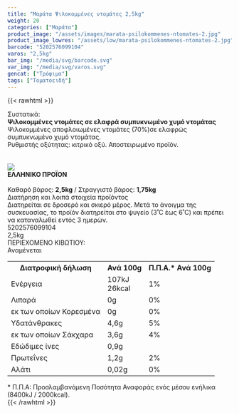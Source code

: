 ```yaml
---
title: "Μαράτα Ψιλοκομμένες ντομάτες 2,5kg"
weight: 20
categories: ["Μαράτα"]
product_image: "/assets/images/marata-psilokommenes-ntomates-2.jpg"
product_image_lowres: "/assets/low/marata-psilokommenes-ntomates-2.jpg"
barcode: "5202576099104"
varos: "2,5kg"
bar_img: "/media/svg/barcode.svg"
var_img: "/media/svg/varos.svg"
gencat: ["Τρόφιμα"]
tags: ["Τοματοειδή"]
---
```

{{< rawhtml >}}

<div class="sload331"><div class="product"><div id="sistatika">Συστατικά:</div><div class="alltext"><b>Ψιλοκομμένες ντομάτες σε ελαφρά συμπυκνωμένο χυμό ντομάτας</b><br>Ψιλοκομμένες αποφλοιωμένες ντομάτες (70%)σε ελαφρώς συμπυκνωμένο χυμό ντομάτας.<br>Ρυθμιστής οξύτητας: κιτρικό οξύ. Αποστειρωμένο προϊόν.<br><br><br><div id="flag"><div id="flagimage" style="margin:0"><img src="/media/svg/gr.svg"></div><span id="flagtext"><b>ΕΛΛΗΝΙΚΟ ΠΡΟΪΟΝ</b></span></div><br>Καθαρό βάρος: <b>2,5kg</b> / Στραγγιστό βάρος: <b>1,75kg</b><br></div><div id="loipa">Διατήρηση και λοιπά στοιχεία προϊόντος</div><div class="alltext">Διατηρείται σε δροσερό και σκιερό μέρος. Μετά το άνοιγμα της συσκευασίας, το προϊόν διατηρείται στο ψυγείο (3˚C έως 6˚C) και πρέπει να καταναλωθεί εντός 3 ημερών.</div><div id="barcode"><div id="barimage1"></div><span id="bartext">5202576099104</span></div><div id="varos"><div id="varosimage1"></div><span id="varostext">2,5kg</span></div><div id="kivotio">ΠΕΡΙΕΧΟΜΕΝΟ ΚΙΒΩΤΙΟΥ:<br>Αναμένεται</div><div class="tabout"><table id="diatable"><tbody><tr><th>Διατροφική δήλωση</th><th>Ανά 100g</th><th>Π.Π.Α.* Ανά 100g</th></tr><tr><td class="texr2">Ενέργεια</td><td class="texr">107kJ<br>26kcal</td><td class="texr">1%</td></tr><tr><td class="texr2">Λιπαρά</td><td class="texr">0g</td><td class="texr">0%</td></tr><tr><td class="gray">εκ των οποίων Κορεσµένα</td><td class="gray2">0g</td><td class="gray2">0%</td></tr><tr><td class="texr2">Yδατάνθρακες</td><td class="texr">4,6g</td><td class="texr">5%</td></tr><tr><td class="gray">εκ των οποίων Σάκχαρα</td><td class="gray2">3,6g</td><td class="gray2">4%</td></tr><tr><td class="texr2">Eδώδιμες ίνες</td><td class="texr">0,9g</td><td class="texr"></td></tr><tr><td class="texr2">Πρωτεΐνες</td><td class="texr">1,2g</td><td class="texr">2%</td></tr><tr><td class="texr2">Αλάτι</td><td class="texr">0,02g</td><td class="texr">0%</td></tr></tbody></table></div><div class="alltext">* Π.Π.Α: Προσλαμβανόμενη Ποσότητα Αναφοράς ενός μέσου ενήλικα (8400kJ / 2000kcal).</div><div class="pimg"></div></div></div>
{{< /rawhtml >}}


